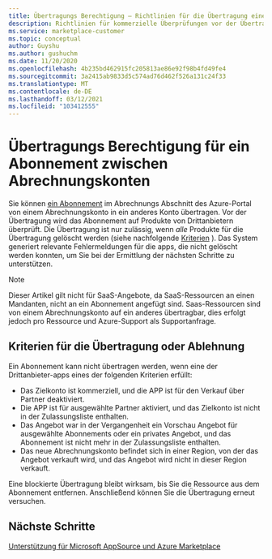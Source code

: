 ```yaml
---
title: Übertragungs Berechtigung – Richtlinien für die Übertragung eines Abonnements zwischen Abrechnungskonten, Azure Marketplace
description: Richtlinien für kommerzielle Überprüfungen vor der Übertragung eines Abonnements zwischen Abrechnungskonten in der Azure-Portal.
ms.service: marketplace-customer
ms.topic: conceptual
author: Guyshu
ms.author: gushuchm
ms.date: 11/20/2020
ms.openlocfilehash: 4b235bd462915fc205813ae86e92f98b4fd49fe4
ms.sourcegitcommit: 3a2415ab9833d5c574ad76d462f526a131c24f33
ms.translationtype: MT
ms.contentlocale: de-DE
ms.lasthandoff: 03/12/2021
ms.locfileid: "103412555"
---
```

# <a name="transfer-eligibility-for-a-subscription-between-billing-accounts"></a>Übertragungs Berechtigung für ein Abonnement zwischen Abrechnungskonten

Sie können [ein Abonnement](/azure/cost-management-billing/understand/subscription-transfer) im Abrechnungs Abschnitt des Azure-Portal von einem Abrechnungskonto in ein anderes Konto übertragen. Vor der Übertragung wird das Abonnement auf Produkte von Drittanbietern überprüft. Die Übertragung ist nur zulässig, wenn *alle* Produkte für die Übertragung gelöscht werden (siehe nachfolgende [Kriterien](#criteria-for-transfer-approval-or-denial) ). Das System generiert relevante Fehlermeldungen für die apps, die nicht gelöscht werden konnten, um Sie bei der Ermittlung der nächsten Schritte zu unterstützen.

> [!NOTE]
> Dieser Artikel gilt nicht für SaaS-Angebote, da SaaS-Ressourcen an einen Mandanten, nicht an ein Abonnement angefügt sind. Saas-Ressourcen sind von einem Abrechnungskonto auf ein anderes übertragbar, dies erfolgt jedoch pro Ressource und Azure-Support als Supportanfrage.

## <a name="criteria-for-transfer-approval-or-denial"></a>Kriterien für die Übertragung oder Ablehnung

Ein Abonnement kann nicht übertragen werden, wenn eine der Drittanbieter-apps eines der folgenden Kriterien erfüllt:

- Das Zielkonto ist kommerziell, und die APP ist für den Verkauf über Partner deaktiviert.
- Die APP ist für ausgewählte Partner aktiviert, und das Zielkonto ist nicht in der Zulassungsliste enthalten.
- Das Angebot war in der Vergangenheit ein Vorschau Angebot für ausgewählte Abonnements oder ein privates Angebot, und das Abonnement ist nicht mehr in der Zulassungsliste enthalten.
- Das neue Abrechnungskonto befindet sich in einer Region, von der das Angebot verkauft wird, und das Angebot wird nicht in dieser Region verkauft.

Eine blockierte Übertragung bleibt wirksam, bis Sie die Ressource aus dem Abonnement entfernen. Anschließend können Sie die Übertragung erneut versuchen.

## <a name="next-steps"></a>Nächste Schritte

[Unterstützung für Microsoft AppSource und Azure Marketplace](get-support.md)

